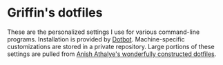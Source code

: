 # Griffin's dotfiles

These are the personalized settings I use for various command-line programs. Installation is provided by [Dotbot](https://github.com/anishathalye/dotbot). Machine-specific customizations are stored in a private repository. Large portions of these settings are pulled from [Anish Athalye's wonderfully constructed dotfiles](https://github.com/anishathalye/dotfiles).